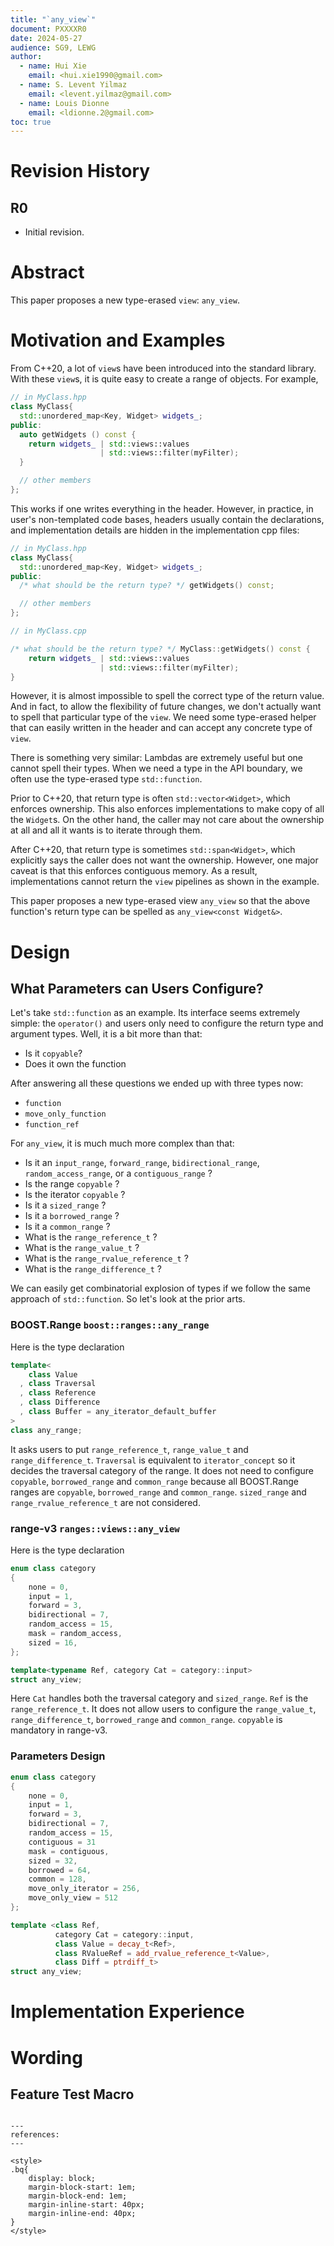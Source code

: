 ```yaml
---
title: "`any_view`"
document: PXXXXR0
date: 2024-05-27
audience: SG9, LEWG
author:
  - name: Hui Xie
    email: <hui.xie1990@gmail.com>
  - name: S. Levent Yilmaz
    email: <levent.yilmaz@gmail.com>
  - name: Louis Dionne
    email: <ldionne.2@gmail.com>
toc: true
---
```


# Revision History

## R0

- Initial revision.

# Abstract

This paper proposes a new type-erased `view`: `any_view`.

# Motivation and Examples

From C++20, a lot of `view`s have been introduced into the standard library.
With these `view`s, it is quite easy to create a range of objects. For example,

```cpp
// in MyClass.hpp
class MyClass{
  std::unordered_map<Key, Widget> widgets_;
public:
  auto getWidgets () const {
    return widgets_ | std::views::values
                    | std::views::filter(myFilter);
  }

  // other members
};
```

This works if one writes everything in the header. However, in practice,
in user's non-templated code bases, headers usually contain the declarations,
and implementation details are hidden in the implementation cpp files:

```cpp
// in MyClass.hpp
class MyClass{
  std::unordered_map<Key, Widget> widgets_;
public:
  /* what should be the return type? */ getWidgets() const;

  // other members
};

// in MyClass.cpp

/* what should be the return type? */ MyClass::getWidgets() const {
    return widgets_ | std::views::values
                    | std::views::filter(myFilter);
}
```

However, it is almost impossible to spell the correct type of the return value.
And in fact, to allow the flexibility of future changes, we don't actually
want to spell that particular type of the `view`. We need some type-erased helper
that can easily written in the header and can accept any concrete type of `view`.

There is something very similar: Lambdas are extremely useful but one cannot
spell their types. When we need a type in the API boundary, we often use the type-erased
type `std::function`.

Prior to C++20, that return type is often `std::vector<Widget>`, which enforces ownership.
This also enforces implementations to make copy of all the `Widget`s. On the other hand,
the caller may not care about the ownership at all and all it wants is to iterate through them.

After C++20, that return type is sometimes `std::span<Widget>`, which explicitly says
the caller does not want the ownership. However, one major caveat is that this enforces
contiguous memory. As a result, implementations cannot return the `view` pipelines as
shown in the example.

This paper proposes a new type-erased view `any_view` so that the above function's return type
can be spelled as `any_view<const Widget&>`.

# Design

## What Parameters can Users Configure?

Let's take `std::function` as an example. Its interface seems extremely simple:
the `operator()` and users only need to configure the return type and argument
types. Well, it is a bit more than that:

- Is it `copyable`?
- Does it own the function

After answering all these questions we ended up with three types now:

- `function`
- `move_only_function`
- `function_ref`

For `any_view`, it is much much more complex than that:

- Is it an `input_range`, `forward_range`, `bidirectional_range`, `random_access_range`, or a `contiguous_range` ?
- Is the range `copyable` ?
- Is the iterator `copyable` ?
- Is it a `sized_range` ?
- Is it a `borrowed_range` ?
- Is it a `common_range` ?
- What is the `range_reference_t` ?
- What is the `range_value_t` ?
- What is the `range_rvalue_reference_t` ?
- What is the `range_difference_t` ?

We can easily get combinatorial explosion of types if we follow the same approach of `std::function`. So let's look at the prior arts.

### BOOST.Range `boost::ranges::any_range`

Here is the type declaration

```cpp
template<
    class Value
  , class Traversal
  , class Reference
  , class Difference
  , class Buffer = any_iterator_default_buffer
>
class any_range;
```

It asks users to put `range_reference_t`, `range_value_t` and `range_difference_t`. `Traversal` is equivalent to `iterator_concept` so it decides the traversal category of the range. It does not need
to configure `copyable`, `borrowed_range` and `common_range` because all BOOST.Range ranges are `copyable`, `borrowed_range` and `common_range`. `sized_range` and `range_rvalue_reference_t` are not
considered.

### range-v3 `ranges::views::any_view`

Here is the type declaration

```cpp
enum class category
{
    none = 0,
    input = 1,
    forward = 3,
    bidirectional = 7,
    random_access = 15,
    mask = random_access,
    sized = 16,
};

template<typename Ref, category Cat = category::input>
struct any_view;
```

Here `Cat` handles both the traversal category and `sized_range`. `Ref` is the `range_reference_t`. It
does not allow users to configure the `range_value_t`, `range_difference_t`, `borrowed_range` and `common_range`. `copyable` is mandatory in range-v3.

### Parameters Design

```cpp
enum class category
{
    none = 0,
    input = 1,
    forward = 3,
    bidirectional = 7,
    random_access = 15,
    contiguous = 31
    mask = contiguous,
    sized = 32,
    borrowed = 64,
    common = 128,
    move_only_iterator = 256,
    move_only_view = 512
};

template <class Ref, 
          category Cat = category::input,
          class Value = decay_t<Ref>,
          class RValueRef = add_rvalue_reference_t<Value>,
          class Diff = ptrdiff_t>
struct any_view;
```


# Implementation Experience

# Wording

## Feature Test Macro

```

---
references:
---

<style>
.bq{
    display: block;
    margin-block-start: 1em;
    margin-block-end: 1em;
    margin-inline-start: 40px;
    margin-inline-end: 40px;
}
</style>
